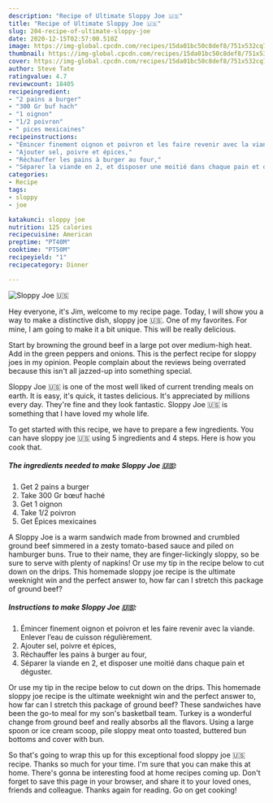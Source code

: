 ```yaml
---
description: "Recipe of Ultimate Sloppy Joe 🇺🇸"
title: "Recipe of Ultimate Sloppy Joe 🇺🇸"
slug: 204-recipe-of-ultimate-sloppy-joe
date: 2020-12-15T02:57:00.510Z
image: https://img-global.cpcdn.com/recipes/15da01bc50c8def8/751x532cq70/sloppy-joe-🇺🇸-photo-principale-de-la-recette.jpg
thumbnail: https://img-global.cpcdn.com/recipes/15da01bc50c8def8/751x532cq70/sloppy-joe-🇺🇸-photo-principale-de-la-recette.jpg
cover: https://img-global.cpcdn.com/recipes/15da01bc50c8def8/751x532cq70/sloppy-joe-🇺🇸-photo-principale-de-la-recette.jpg
author: Steve Tate
ratingvalue: 4.7
reviewcount: 18405
recipeingredient:
- "2 pains a burger"
- "300 Gr buf hach"
- "1 oignon"
- "1/2 poivron"
- " pices mexicaines"
recipeinstructions:
- "Émincer finement oignon et poivron et les faire revenir avec la viande. Enlever l’eau de cuisson régulièrement."
- "Ajouter sel, poivre et épices,"
- "Réchauffer les pains à burger au four,"
- "Séparer la viande en 2, et disposer une moitié dans chaque pain et déguster."
categories:
- Recipe
tags:
- sloppy
- joe

katakunci: sloppy joe 
nutrition: 125 calories
recipecuisine: American
preptime: "PT40M"
cooktime: "PT50M"
recipeyield: "1"
recipecategory: Dinner

---
```



![Sloppy Joe 🇺🇸](https://img-global.cpcdn.com/recipes/15da01bc50c8def8/751x532cq70/sloppy-joe-🇺🇸-photo-principale-de-la-recette.jpg)

Hey everyone, it's Jim, welcome to my recipe page. Today, I will show you a way to make a distinctive dish, sloppy joe 🇺🇸. One of my favorites. For mine, I am going to make it a bit unique. This will be really delicious.

Start by browning the ground beef in a large pot over medium-high heat. Add in the green peppers and onions. This is the perfect recipe for sloppy joes in my opinion. People complain about the reviews being overrated because this isn&#39;t all jazzed-up into something special.

Sloppy Joe 🇺🇸 is one of the most well liked of current trending meals on earth. It is easy, it's quick, it tastes delicious. It's appreciated by millions every day. They're fine and they look fantastic. Sloppy Joe 🇺🇸 is something that I have loved my whole life.


To get started with this recipe, we have to prepare a few ingredients. You can have sloppy joe 🇺🇸 using 5 ingredients and 4 steps. Here is how you cook that.

<!--inarticleads1-->

##### The ingredients needed to make Sloppy Joe 🇺🇸:

1. Get 2 pains a burger
1. Take 300 Gr bœuf haché
1. Get 1 oignon
1. Take 1/2 poivron
1. Get  Épices mexicaines


A Sloppy Joe is a warm sandwich made from browned and crumbled ground beef simmered in a zesty tomato-based sauce and piled on hamburger buns. True to their name, they are finger-lickingly sloppy, so be sure to serve with plenty of napkins! Or use my tip in the recipe below to cut down on the drips. This homemade sloppy joe recipe is the ultimate weeknight win and the perfect answer to, how far can I stretch this package of ground beef? 

<!--inarticleads2-->

##### Instructions to make Sloppy Joe 🇺🇸:

1. Émincer finement oignon et poivron et les faire revenir avec la viande. Enlever l’eau de cuisson régulièrement.
1. Ajouter sel, poivre et épices,
1. Réchauffer les pains à burger au four,
1. Séparer la viande en 2, et disposer une moitié dans chaque pain et déguster.


Or use my tip in the recipe below to cut down on the drips. This homemade sloppy joe recipe is the ultimate weeknight win and the perfect answer to, how far can I stretch this package of ground beef? These sandwiches have been the go-to meal for my son&#39;s basketball team. Turkey is a wonderful change from ground beef and really absorbs all the flavors. Using a large spoon or ice cream scoop, pile sloppy meat onto toasted, buttered bun bottoms and cover with bun. 

So that's going to wrap this up for this exceptional food sloppy joe 🇺🇸 recipe. Thanks so much for your time. I'm sure that you can make this at home. There's gonna be interesting food at home recipes coming up. Don't forget to save this page in your browser, and share it to your loved ones, friends and colleague. Thanks again for reading. Go on get cooking!
